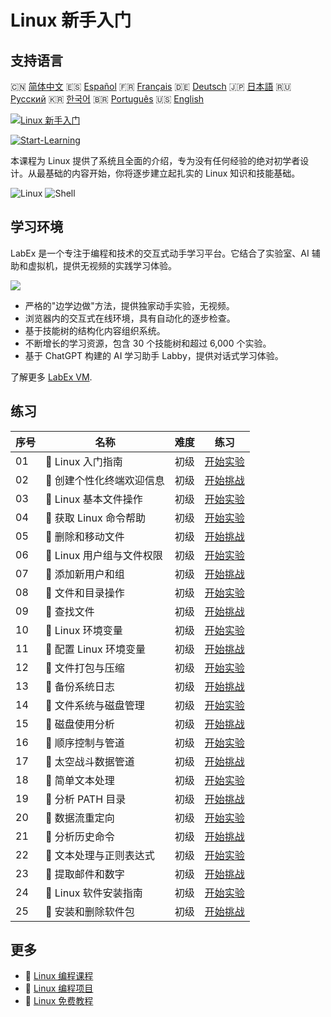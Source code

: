 # Linux 新手入门

## 支持语言

🇨🇳 [简体中文](README_zh.md) 🇪🇸 [Español](README_es.md) 🇫🇷 [Français](README_fr.md) 🇩🇪 [Deutsch](README_de.md) 🇯🇵 [日本語](README_ja.md) 🇷🇺 [Русский](README_ru.md) 🇰🇷 [한국어](README_ko.md) 🇧🇷 [Português](README_pt.md) 🇺🇸 [English](README.md) 

[![Linux 新手入门](https://cover-creator.labex.io/linux-for-noobs.png?lang=zh)](https://labex.io/zh/courses/linux-for-noobs)

[![Start-Learning](https://img.shields.io/badge/Start-Learning-whitesmoke?style=for-the-badge)](https://labex.io/zh/courses/linux-for-noobs)

本课程为 Linux 提供了系统且全面的介绍，专为没有任何经验的绝对初学者设计。从最基础的内容开始，你将逐步建立起扎实的 Linux 知识和技能基础。

![Linux](https://img.shields.io/badge/Linux-whitesmoke?style=for-the-badge&logo=linux)
![Shell](https://img.shields.io/badge/Shell-whitesmoke?style=for-the-badge&logo=shell)


## 学习环境

LabEx 是一个专注于编程和技术的交互式动手学习平台。它结合了实验室、AI 辅助和虚拟机，提供无视频的实践学习体验。

![](https://tutorial-screenshot.getvm.io/images/vm-1725247253.png)

- 严格的"边学边做"方法，提供独家动手实验，无视频。
- 浏览器内的交互式在线环境，具有自动化的逐步检查。
- 基于技能树的结构化内容组织系统。
- 不断增长的学习资源，包含 30 个技能树和超过 6,000 个实验。
- 基于 ChatGPT 构建的 AI 学习助手 Labby，提供对话式学习体验。

了解更多 [LabEx VM](https://support.labex.io/using-labex/virtual-machine).

## 练习

|   序号 | 名称                      | 难度   | 练习                                                                                                                     |
|--------|---------------------------|--------|--------------------------------------------------------------------------------------------------------------------------|
|     01 | 📖 Linux 入门指南         | 初级   | <a target='_blank' href='https://labex.io/zh/tutorials/linux-getting-started-with-linux-446315'>开始实验</a>             |
|     02 | 🎯 创建个性化终端欢迎信息 | 初级   | <a target='_blank' href='https://labex.io/zh/tutorials/linux-create-personalized-terminal-greeting-446322'>开始挑战</a>  |
|     03 | 📖 Linux 基本文件操作     | 初级   | <a target='_blank' href='https://labex.io/zh/tutorials/linux-basic-file-operations-in-linux-18001'>开始实验</a>          |
|     04 | 📖 获取 Linux 命令帮助    | 初级   | <a target='_blank' href='https://labex.io/zh/tutorials/linux-get-help-on-linux-commands-18000'>开始实验</a>              |
|     05 | 🎯 删除和移动文件         | 初级   | <a target='_blank' href='https://labex.io/zh/tutorials/linux-delete-and-move-files-7777'>开始挑战</a>                    |
|     06 | 📖 Linux 用户组与文件权限 | 初级   | <a target='_blank' href='https://labex.io/zh/tutorials/linux-linux-user-group-and-file-permissions-18002'>开始实验</a>   |
|     07 | 🎯 添加新用户和组         | 初级   | <a target='_blank' href='https://labex.io/zh/tutorials/linux-add-new-user-and-group-17987'>开始挑战</a>                  |
|     08 | 📖 文件和目录操作         | 初级   | <a target='_blank' href='https://labex.io/zh/tutorials/linux-file-and-directory-operations-17997'>开始实验</a>           |
|     09 | 🎯 查找文件               | 初级   | <a target='_blank' href='https://labex.io/zh/tutorials/linux-find-a-file-17993'>开始挑战</a>                             |
|     10 | 📖 Linux 环境变量         | 初级   | <a target='_blank' href='https://labex.io/zh/tutorials/linux-environment-variables-in-linux-385274'>开始实验</a>         |
|     11 | 🎯 配置 Linux 环境变量    | 初级   | <a target='_blank' href='https://labex.io/zh/tutorials/linux-configure-linux-environment-variables-437861'>开始挑战</a>  |
|     12 | 📖 文件打包与压缩         | 初级   | <a target='_blank' href='https://labex.io/zh/tutorials/linux-file-packaging-and-compression-385413'>开始实验</a>         |
|     13 | 🎯 备份系统日志           | 初级   | <a target='_blank' href='https://labex.io/zh/tutorials/linux-backup-system-log-17989'>开始挑战</a>                       |
|     14 | 📖 文件系统与磁盘管理     | 初级   | <a target='_blank' href='https://labex.io/zh/tutorials/linux-file-system-and-disk-management-17999'>开始实验</a>         |
|     15 | 🎯 磁盘使用分析           | 初级   | <a target='_blank' href='https://labex.io/zh/tutorials/linux-analyzing-disk-usage-7775'>开始挑战</a>                     |
|     16 | 📖 顺序控制与管道         | 初级   | <a target='_blank' href='https://labex.io/zh/tutorials/linux-sequence-control-and-pipeline-17994'>开始实验</a>           |
|     17 | 🎯 太空战斗数据管道       | 初级   | <a target='_blank' href='https://labex.io/zh/tutorials/linux-space-battle-data-pipeline-385343'>开始挑战</a>             |
|     18 | 📖 简单文本处理           | 初级   | <a target='_blank' href='https://labex.io/zh/tutorials/linux-simple-text-processing-18004'>开始实验</a>                  |
|     19 | 🎯 分析 PATH 目录         | 初级   | <a target='_blank' href='https://labex.io/zh/tutorials/linux-analyzing-path-directories-385344'>开始挑战</a>             |
|     20 | 📖 数据流重定向           | 初级   | <a target='_blank' href='https://labex.io/zh/tutorials/linux-data-stream-redirection-17995'>开始实验</a>                 |
|     21 | 🎯 分析历史命令           | 初级   | <a target='_blank' href='https://labex.io/zh/tutorials/linux-analyze-historical-commands-17988'>开始挑战</a>             |
|     22 | 📖 文本处理与正则表达式   | 初级   | <a target='_blank' href='https://labex.io/zh/tutorials/linux-text-processing-and-regular-expressions-18003'>开始实验</a> |
|     23 | 🎯 提取邮件和数字         | 初级   | <a target='_blank' href='https://labex.io/zh/tutorials/linux-extracting-mails-and-numbers-17991'>开始挑战</a>            |
|     24 | 📖 Linux 软件安装指南     | 初级   | <a target='_blank' href='https://labex.io/zh/tutorials/linux-software-installation-on-linux-18005'>开始实验</a>          |
|     25 | 🎯 安装和删除软件包       | 初级   | <a target='_blank' href='https://labex.io/zh/tutorials/linux-installing-and-removing-packages-385380'>开始挑战</a>       |

## 更多

- 🔗 [Linux 编程课程](https://github.com/labex-labs/awesome-programming-courses)
- 🔗 [Linux 编程项目](https://github.com/labex-labs/awesome-programming-projects)
- 🔗 [Linux 免费教程](https://github.com/labex-labs/linux-free-tutorials)

